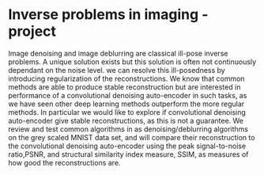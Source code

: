 # Inverse problems in imaging - project
Image denoising and image deblurring are classical ill-pose inverse problems. A unique solution exists but this solution is often not continuously dependant on the noise level. we can resolve this ill-posedness by introducing regularization of the reconstructions. We know that common methods are able to produce stable reconstruction but are interested in performance of a convolutional denoising auto-encoder in such tasks, as we have seen other deep learning methods outperform the more regular methods. In particular we would like to explore if convolutional denoising auto-encoder give stable reconstructions, as this is not a guarantee. We review and test common algorithms in as denoising/deblurring algorithms on the grey scaled MNIST data set, and will compare their reconstruction to the convolutional denoising auto-encoder using the peak signal-to-noise ratio,PSNR, and structural similarity index measure, SSIM, as measures of how good the reconstructions are. 
